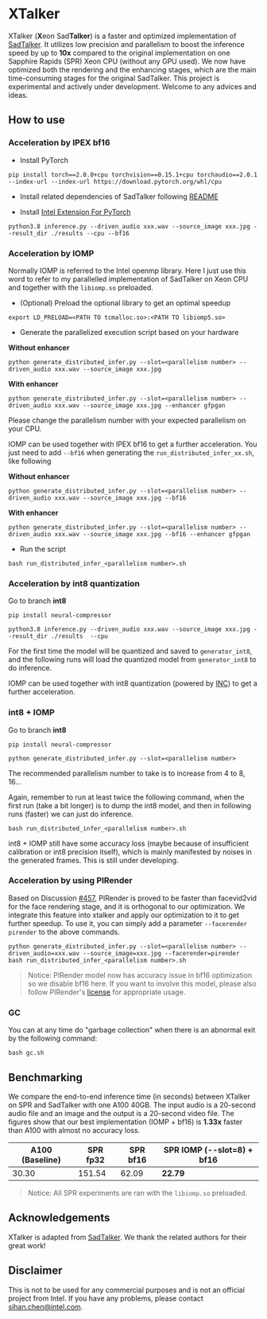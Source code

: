 # XTalker

XTalker (**X**eon Sad**Talker**) is a faster and optimized implementation of [SadTalker](https://github.com/OpenTalker/SadTalker). It utilizes low precision and parallelism to boost the inference speed by up to **10x** compared to the original implementation on one Sapphire Rapids (SPR) Xeon CPU (without any GPU used). We now have optimized both the rendering and the enhancing stages, which are the main time-consuming stages for the original SadTalker. This project is experimental and actively under development. Welcome to any advices and ideas.

## How to use

### Acceleration by IPEX bf16

* Install PyTorch

```
pip install torch==2.0.0+cpu torchvision==0.15.1+cpu torchaudio==2.0.1 --index-url --index-url https://download.pytorch.org/whl/cpu
```

* Install related dependencies of SadTalker following [README](README_SADTALKER.md)

* Install [Intel Extension For PyTorch](https://github.com/intel/intel-extension-for-pytorch)

```
python3.8 inference.py --driven_audio xxx.wav --source_image xxx.jpg --result_dir ./results --cpu --bf16
```

### Acceleration by IOMP

Normally IOMP is referred to the Intel openmp library. Here I just use this word to refer to my parallelled implementation of SadTalker on Xeon CPU and together with the `libiomp.so` preloaded.

* (Optional) Preload the optional library to get an optimal speedup

```
export LD_PRELOAD=<PATH TO tcmalloc.so>:<PATH TO libiomp5.so>
```

* Generate the parallelized execution script based on your hardware

**Without enhancer**
```
python generate_distributed_infer.py --slot=<parallelism number> --driven_audio xxx.wav --source_image xxx.jpg
```

**With enhancer**

```
python generate_distributed_infer.py --slot=<parallelism number> --driven_audio xxx.wav --source_image xxx.jpg --enhancer gfpgan
```

Please change the parallelism number with your expected parallelism on your CPU.

IOMP can be used together with IPEX bf16 to get a further acceleration. You just need to add `--bf16` when generating the
`run_distributed_infer_xx.sh`, like following

**Without enhancer**
```
python generate_distributed_infer.py --slot=<parallelism number> --driven_audio xxx.wav --source_image xxx.jpg --bf16
```
**With enhancer**
```
python generate_distributed_infer.py --slot=<parallelism number> --driven_audio xxx.wav --source_image xxx.jpg --bf16 --enhancer gfpgan
```

* Run the script

```
bash run_distributed_infer_<parallelism number>.sh
```


### Acceleration by int8 quantization

Go to branch **int8**

```
pip install neural-compressor
```

```
python3.8 inference.py --driven_audio xxx.wav --source_image xxx.jpg --result_dir ./results  --cpu
```

For the first time the model will be quantized and saved to `generator_int8`, and the following runs will load the quantized model from `generator_int8` to do inference.

IOMP can be used together with int8 quantization (powered by [INC](https://github.com/intel/neural-compressor)) to get a further acceleration.

### int8 + IOMP

Go to branch **int8**

```
pip install neural-compressor
```


```
python generate_distributed_infer.py --slot=<parallelism number>
```

The recommended parallelism number to take is to increase from 4 to 8, 16...

Again, remember to run at least twice the following command, when the first run (take a bit longer) is to dump the int8 model, and then in following runs (faster) we can just do inference.

```
bash run_distributed_infer_<parallelism number>.sh
```

int8 + IOMP still have some accuracy loss (maybe because of insufficient calibration or int8 precision itself), which is mainly manifested by noises in the generated frames. This is still under developing.


### Acceleration by using PIRender

Based on Discussion [#457](https://github.com/OpenTalker/SadTalker/discussions/457), PIRender is proved to be faster than facevid2vid for the face rendering stage, and it is orthogonal to our optimization. We integrate this feature into xtalker and apply our optimization to it to get further speedup. To use it, you can simply add a parameter `--facerender pirender` to the above commands.

```
python generate_distributed_infer.py --slot=<parallelism number> --driven_audio=xxx.wav --source_image=xxx.jpg --facerender=pirender
bash run_distributed_infer_<parallelism number>.sh
```

> Notice: PIRender model now has accuracy issue in bf16 optimization so we disable bf16 here. If you want to involve this model, please also follow PIRender's [license](https://github.com/RenYurui/PIRender/blob/main/LICENSE.md) for appropriate usage.

### GC

You can at any time do "garbage collection" when there is an abnormal exit by the following command:

```
bash gc.sh
```

## Benchmarking

We compare the end-to-end inference time (in seconds) between XTalker on SPR and SadTalker with one A100 40GB. The input audio is a 20-second audio file and an image and the output is a 20-second video file. The figures show that our best implementation (IOMP + bf16) is **1.33x** faster than A100 with almost no accuracy loss.

| A100 (Baseline) | SPR fp32 | SPR bf16 | SPR IOMP (--slot=8) + bf16  |
| --- | --- | --- | --- |
| 30.30  | 151.54 | 62.09 | **22.79** |

> Notice: All SPR experiments are ran with the `libiomp.so` preloaded.

## Acknowledgements

XTalker is adapted from [SadTalker](https://github.com/OpenTalker/SadTalker). We thank the related authors for their great work!

## Disclaimer

This is not to be used for any commercial purposes and is not an official project from Intel. If you have any problems, please contact sihan.chen@intel.com.

